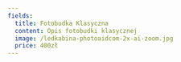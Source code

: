 ```yaml
---
fields:
  title: Fotobudka Klasyczna
  content: Opis fotobudki klasycznej
  image: /ledkabina-photoaidcom-2x-ai-zoom.jpg
  price: 400zł
---
```

